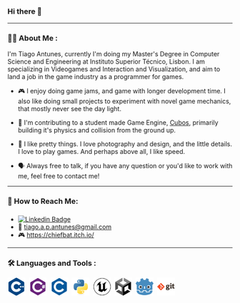 ### Hi there 👋

---
### :man_technologist: About Me :

I'm Tiago Antunes, currently I'm doing my Master's Degree in Computer Science and Engineering at Instituto Superior Técnico, Lisbon. I am specializing in Videogames and Interaction and Visualization, and aim to land a job in the game industry as a programmer for games.

- 🎮 I enjoy doing game jams, and game with longer development time. I also like doing small projects to experiment with novel game mechanics, that mostly never see the day light.

- 🎲 I'm contributing to a student made Game Engine, [Cubos](https://github.com/GameDevTecnico/cubos), primarily building it's physics and collision from the ground up.

- 📸 I like pretty things. I love photography and design, and the little details. I love to play games. And perhaps above all, I like speed.

- 🗣️ Always free to talk, if you have any question or you'd like to work with me, feel free to contact me!
  
---
### 🔗 How to Reach Me:

###
- [![Linkedin Badge](https://img.shields.io/badge/-LinkedIn-blue?style=flat&logo=Linkedin&logoColor=white)](https://www.linkedin.com/in/tiago-antunes-5858aa249/)
- 📧 tiago.a.p.antunes@gmail.com
- 🎮 https://chiefbat.itch.io/

---
### :hammer_and_wrench: Languages and Tools :
<div>
  <img src="https://github.com/devicons/devicon/blob/master/icons/cplusplus/cplusplus-plain.svg" title="C++" alt="C++" width="40" height="40"/>&nbsp;
  <img src="https://github.com/devicons/devicon/blob/master/icons/csharp/csharp-plain.svg" title="C#" alt="C#" width="40" height="40"/>&nbsp;
  <img src="https://github.com/devicons/devicon/blob/master/icons/c/c-plain.svg" title="C" alt="C" width="40" height="40"/>&nbsp;
  <img src="https://github.com/devicons/devicon/blob/master/icons/python/python-original.svg" title="Python" alt="Python" width="40" height="40"/>&nbsp;
  <img src="https://github.com/devicons/devicon/blob/master/icons/unrealengine/unrealengine-original.svg" title="Unreal Engine" alt="Unreal Engine" width="40" height="40"/>&nbsp;
  <img src="https://github.com/devicons/devicon/blob/master/icons/unity/unity-original.svg" title="Unity Engine" alt="Unity Engine" width="40" height="40"/>&nbsp;
  <img src="https://github.com/devicons/devicon/blob/master/icons/godot/godot-original.svg"  title="Godot Engine" alt="GodotEngine" width="40" height="40"/>&nbsp;
  <img src="https://github.com/devicons/devicon/blob/master/icons/git/git-original-wordmark.svg" title="Git" **alt="Git" width="40" height="40"/>
</div>

<!--
**fallenatlas/fallenatlas** is a ✨ _special_ ✨ repository because its `README.md` (this file) appears on your GitHub profile.

Here are some ideas to get you started:

- 🔭 I’m currently working on ...
- 🌱 I’m currently learning ...
- 👯 I’m looking to collaborate on ...
- 🤔 I’m looking for help with ...
- 💬 Ask me about ...
- 📫 How to reach me: ...
- 😄 Pronouns: ...
- ⚡ Fun fact: ...
-->
